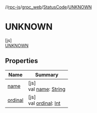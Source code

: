 //[rpc-js](../../../../index.md)/[grpc_web](../../index.md)/[StatusCode](../index.md)/[UNKNOWN](index.md)

# UNKNOWN

[js]\
[UNKNOWN](index.md)

## Properties

| Name | Summary |
|---|---|
| [name](index.md#-372974862%2FProperties%2F854961009) | [js]<br>val [name](index.md#-372974862%2FProperties%2F854961009): [String](https://kotlinlang.org/api/latest/jvm/stdlib/kotlin/-string/index.html) |
| [ordinal](index.md#-739389684%2FProperties%2F854961009) | [js]<br>val [ordinal](index.md#-739389684%2FProperties%2F854961009): [Int](https://kotlinlang.org/api/latest/jvm/stdlib/kotlin/-int/index.html) |
